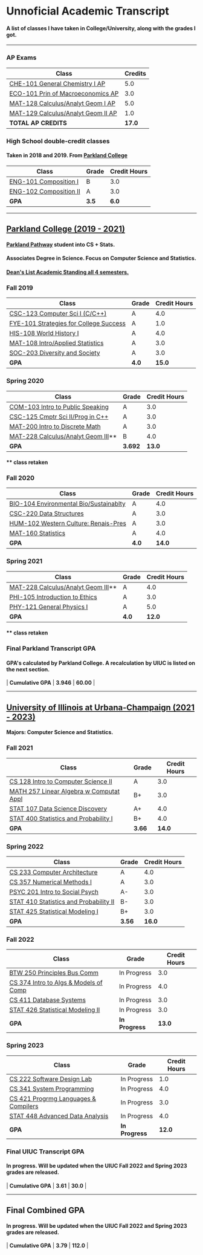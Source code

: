 # Unnoficial Academic Transcript

#### A list of classes I have taken in College/University, along with the grades I got.

---

### AP Exams

| Class | Credits |
| ---------------------------------- | ----- |
| [CHE-101 General Chemistry I AP](https://apstudents.collegeboard.org/courses/ap-chemistry) | 5.0 |
| [ECO-101 Prin of Macroeconomics AP](https://apstudents.collegeboard.org/courses/ap-macroeconomics) | 3.0 |
| [MAT-128 Calculus/Analyt Geom I AP](https://apstudents.collegeboard.org/courses/ap-calculus-ab) | 5.0 |
| [MAT-129 Calculus/Analyt Geom II AP](https://apstudents.collegeboard.org/courses/ap-calculus-bc) | 1.0 |
| **TOTAL AP CREDITS** | **17.0** |

### High School double-credit classes

#### Taken in 2018 and 2019. From [Parkland College](https://www.parkland.edu/)

| Class | Grade | Credit Hours |
| ---------------------- | -- | --- |
| [ENG-101 Composition I](https://dt-selfserv.parkland.edu/Student/Courses/Search?keyword=ENG-101) | B | 3.0 |
| [ENG-102 Composition II](https://dt-selfserv.parkland.edu/Student/Courses/Search?keyword=ENG-102) | A | 3.0 |
| **GPA** | **3.5** | **6.0** |

---

## [Parkland College (2019 - 2021)](https://www.parkland.edu/)

#### [Parkland Pathway](https://www.parkland.edu/Main/About-Parkland/Department-Office-Directory/Admissions-Records/Pathway-to-UIUC) student into CS + Stats.  
#### Associates Degree in Science. Focus on Computer Science and Statistics.  
#### **[Dean's List Academic Standing all 4 semesters.](https://www.parkland.edu/Audience/Current-Students/Deans-List)**  

### Fall 2019

| Class | Grade | Credit Hours |
| -------------------------------------- | ----- | ---- |
| [CSC-123 Computer Sci I (C/C++)](https://selfserv.parkland.edu/Student/Courses/Search?keyword=CSC-123) | A | 4.0 |
| [FYE-101 Strategies for College Success](https://selfserv.parkland.edu/Student/Courses/Search?keyword=FYE-101) | A | 1.0 |
| [HIS-108 World History I](https://selfserv.parkland.edu/Student/Courses/Search?keyword=HIS-108) | A | 4.0 |
| [MAT-108 Intro/Applied Statistics](https://selfserv.parkland.edu/Student/Courses/Search?keyword=MAT-108) | A | 3.0 |
| [SOC-203 Diversity and Society](https://selfserv.parkland.edu/Student/Courses/Search?keyword=SOC-203) | A | 3.0 |
| **GPA** | **4.0** | **15.0** |

### Spring 2020

| Class | Grade | Credit Hours |
| ---------------------------------- | ----- | ---- |
| [COM-103 Intro to Public Speaking](https://selfserv.parkland.edu/Student/Courses/Search?keyword=COM-103) | A | 3.0 |
| [CSC-125 Cmptr Sci II/Prog in C++](https://selfserv.parkland.edu/Student/Courses/Search?keyword=CSC-125) | A | 3.0 |
| [MAT-200 Intro to Discrete Math](https://selfserv.parkland.edu/Student/Courses/Search?keyword=MAT-200) | A | 3.0 |
| [MAT-228 Calculus/Analyt Geom III](https://selfserv.parkland.edu/Student/Courses/Search?keyword=MAT-228)** | B | 4.0 |
| **GPA** | **3.692** | **13.0** |

#### ** class retaken

### Fall 2020

| Class | Grade | Credit Hours |
| -------------------------------------- | ----- | ---- |
| [BIO-104 Environmental Bio/Sustainablty](https://selfserv.parkland.edu/Student/Courses/Search?keyword=BIO-104) | A | 4.0 |
| [CSC-220 Data Structures](https://selfserv.parkland.edu/Student/Courses/Search?keyword=CSC-220) | A | 3.0 |
| [HUM-102 Western Culture: Renais-Pres](https://selfserv.parkland.edu/Student/Courses/Search?keyword=HUM-102) | A | 3.0 |
| [MAT-160 Statistics](https://selfserv.parkland.edu/Student/Courses/Search?keyword=MAT-160) | A | 4.0 |
| **GPA** | **4.0** | **14.0** |

### Spring 2021

| Class | Grade | Credit Hours |
| ---------------------------------- | ----- | ---- |
| [MAT-228 Calculus/Analyt Geom III](https://selfserv.parkland.edu/Student/Courses/Search?keyword=MAT-228)** | A | 4.0 |
| [PHI-105 Introduction to Ethics](https://selfserv.parkland.edu/Student/Courses/Search?keyword=PHI-105) | A | 3.0 |
| [PHY-121 General Physics I](https://selfserv.parkland.edu/Student/Courses/Search?keyword=PHY-121) | A | 5.0 |
| **GPA** | **4.0** | **12.0** |

#### ** class retaken

### Final Parkland Transcript GPA
#### **GPA's calculated by Parkland College. A recalculation by UIUC is listed on the next section.**

| **Cumulative GPA** | **3.946** | **60.00** |

---

## [University of Illinois at Urbana-Champaign (2021 - 2023)](https://illinois.edu/)

#### Majors: Computer Science and Statistics.  

### Fall 2021

| Class | Grade | Credit Hours |
| --------------------------------------- | ----- | ---- |
| [CS 128 Intro to Computer Science II](https://cs.illinois.edu/academics/courses/CS128) | A | 3.0 |
| [MATH 257 Linear Algebra w Computat Appl](https://netmath.illinois.edu/summer/math-257) | B+ | 3.0 |
| [STAT 107 Data Science Discovery](http://catalog.illinois.edu/courses-of-instruction/stat/) | A+ | 4.0 |
| [STAT 400 Statistics and Probability I](http://catalog.illinois.edu/courses-of-instruction/stat/) | B+ | 4.0 |
| **GPA** | **3.66** | **14.0** |

### Spring 2022

| Class | Grade | Credit Hours |
| -------------------------------------- | ----- | ---- |
| [CS 233 Computer Architecture](https://cs.illinois.edu/academics/courses/CS233) | A | 4.0 |
| [CS 357 Numerical Methods I](https://cs.illinois.edu/academics/courses/CS357) | A | 3.0 |
| [PSYC 201 Intro to Social Psych](http://catalog.illinois.edu/courses-of-instruction/psyc/) | A- | 3.0 |
| [STAT 410 Statistics and Probability II](http://catalog.illinois.edu/courses-of-instruction/stat/) | B- | 3.0 |
| [STAT 425 Statistical Modeling I](http://catalog.illinois.edu/courses-of-instruction/stat/) | B+ | 3.0 |
| **GPA** | **3.56** | **16.0** |

### Fall 2022

| Class | Grade | Credit Hours |
| ------------------------------------- | ----------- | ---- |
| [BTW 250 Principles Bus Comm](http://catalog.illinois.edu/courses-of-instruction/btw/) | In Progress | 3.0 |
| [CS 374 Intro to Algs & Models of Comp](https://cs.illinois.edu/academics/courses/CS374) | In Progress | 4.0 |
| [CS 411 Database Systems](https://cs.illinois.edu/academics/courses/CS411) | In Progress | 3.0 |
| [STAT 426 Statistical Modeling II](http://catalog.illinois.edu/courses-of-instruction/stat/) | In Progress | 3.0 |
| **GPA** | **In Progress** | **13.0** |

### Spring 2023

| Class | Grade | Credit Hours |
| -------------------------------------- | ----------- | ---- |
| [CS 222 Software Design Lab](https://cs.illinois.edu/academics/courses/CS222) | In Progress | 1.0 |
| [CS 341 System Programming](https://cs.illinois.edu/academics/courses/CS341) | In Progress | 4.0 |
| [CS 421 Progrmg Languages & Compilers](https://cs.illinois.edu/academics/courses/CS421) | In Progress | 3.0 |
| [STAT 448 Advanced Data Analysis](http://catalog.illinois.edu/courses-of-instruction/stat/) | In Progress | 4.0 |
| **GPA** | **In Progress** | **12.0** |

### Final UIUC Transcript GPA

#### **In progress. Will be updated when the UIUC Fall 2022 and Spring 2023 grades are released.**

| **Cumulative GPA** | **3.61** | **30.0** |

---

## Final Combined GPA

#### **In progress. Will be updated when the UIUC Fall 2022 and Spring 2023 grades are released.**

| **Cumulative GPA** | **3.79** | **112.0** |
